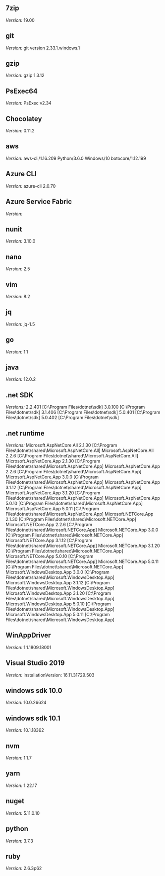 
## 7zip

_Version:_ 19.00<br/>

## git

_Version:_ git version 2.33.1.windows.1<br/>

## gzip

_Version:_ gzip 1.3.12<br/>

## PsExec64

_Version:_ PsExec v2.34 <br/>

## Chocolatey

_Version:_ 0.11.2<br/>

## aws

_Version:_ aws-cli/1.16.209 Python/3.6.0 Windows/10 botocore/1.12.199 <br/>

## Azure CLI

_Version:_ azure-cli                         2.0.70 <br/>

## Azure Service Fabric

_Version:_  <br/>

## nunit

_Version:_ 3.10.0<br/>

## nano

_Version:_ 2.5<br/>

## vim

_Version:_ 8.2<br/>

## jq

_Version:_ jq-1.5<br/>

## go

_Version:_ 1.1<br/>

## java

_Version:_ 12.0.2<br/>

## .net SDK

_Versions:_ 2.2.401 [C:\Program Files\dotnet\sdk] 3.0.100 [C:\Program Files\dotnet\sdk] 3.1.406 [C:\Program Files\dotnet\sdk] 5.0.401 [C:\Program Files\dotnet\sdk] 5.0.402 [C:\Program Files\dotnet\sdk] <br/>

## .net runtime

_Versions:_ Microsoft.AspNetCore.All 2.1.30 [C:\Program Files\dotnet\shared\Microsoft.AspNetCore.All] Microsoft.AspNetCore.All 2.2.6 [C:\Program Files\dotnet\shared\Microsoft.AspNetCore.All] Microsoft.AspNetCore.App 2.1.30 [C:\Program Files\dotnet\shared\Microsoft.AspNetCore.App] Microsoft.AspNetCore.App 2.2.6 [C:\Program Files\dotnet\shared\Microsoft.AspNetCore.App] Microsoft.AspNetCore.App 3.0.0 [C:\Program Files\dotnet\shared\Microsoft.AspNetCore.App] Microsoft.AspNetCore.App 3.1.12 [C:\Program Files\dotnet\shared\Microsoft.AspNetCore.App] Microsoft.AspNetCore.App 3.1.20 [C:\Program Files\dotnet\shared\Microsoft.AspNetCore.App] Microsoft.AspNetCore.App 5.0.10 [C:\Program Files\dotnet\shared\Microsoft.AspNetCore.App] Microsoft.AspNetCore.App 5.0.11 [C:\Program Files\dotnet\shared\Microsoft.AspNetCore.App] Microsoft.NETCore.App 2.1.30 [C:\Program Files\dotnet\shared\Microsoft.NETCore.App] Microsoft.NETCore.App 2.2.6 [C:\Program Files\dotnet\shared\Microsoft.NETCore.App] Microsoft.NETCore.App 3.0.0 [C:\Program Files\dotnet\shared\Microsoft.NETCore.App] Microsoft.NETCore.App 3.1.12 [C:\Program Files\dotnet\shared\Microsoft.NETCore.App] Microsoft.NETCore.App 3.1.20 [C:\Program Files\dotnet\shared\Microsoft.NETCore.App] Microsoft.NETCore.App 5.0.10 [C:\Program Files\dotnet\shared\Microsoft.NETCore.App] Microsoft.NETCore.App 5.0.11 [C:\Program Files\dotnet\shared\Microsoft.NETCore.App] Microsoft.WindowsDesktop.App 3.0.0 [C:\Program Files\dotnet\shared\Microsoft.WindowsDesktop.App] Microsoft.WindowsDesktop.App 3.1.12 [C:\Program Files\dotnet\shared\Microsoft.WindowsDesktop.App] Microsoft.WindowsDesktop.App 3.1.20 [C:\Program Files\dotnet\shared\Microsoft.WindowsDesktop.App] Microsoft.WindowsDesktop.App 5.0.10 [C:\Program Files\dotnet\shared\Microsoft.WindowsDesktop.App] Microsoft.WindowsDesktop.App 5.0.11 [C:\Program Files\dotnet\shared\Microsoft.WindowsDesktop.App] <br/>

## WinAppDriver

_Version:_ 1.1.1809.18001<br/>

## Visual Studio 2019

_Version:_ installationVersion: 16.11.31729.503<br/>

## windows sdk 10.0

_Version:_ 10.0.26624<br/>

## windows sdk 10.1

_Version:_ 10.1.18362<br/>

## nvm

_Version:_ 1.1.7<br/>

## yarn

_Version:_ 1.22.17<br/>

## nuget

_Version:_ 5.11.0.10<br/>

## python

_Version:_ 3.7.3<br/>

## ruby

_Version:_ 2.6.3p62<br/>
